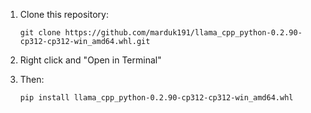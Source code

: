 1. Clone this repository:

   ```git clone https://github.com/marduk191/llama_cpp_python-0.2.90-cp312-cp312-win_amd64.whl.git```

2. Right click and "Open in Terminal"

3. Then:

   ```pip install llama_cpp_python-0.2.90-cp312-cp312-win_amd64.whl```
